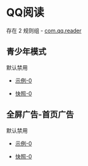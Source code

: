 # QQ阅读

存在 2 规则组 - [com.qq.reader](/src/apps/com.qq.reader.ts)

## 青少年模式

默认禁用

- [示例-0](https://m.gkd.li/110102406/b60d06ad-a254-465a-b8d3-76843b1a4d6b)

- [快照-0](https://i.gkd.li/import/13194867)

## 全屏广告-首页广告

默认禁用

- [示例-0](https://m.gkd.li/110102406/f514046d-d42e-4c54-8b73-aea713d3213e)

- [快照-0](https://i.gkd.li/i/14806300)
